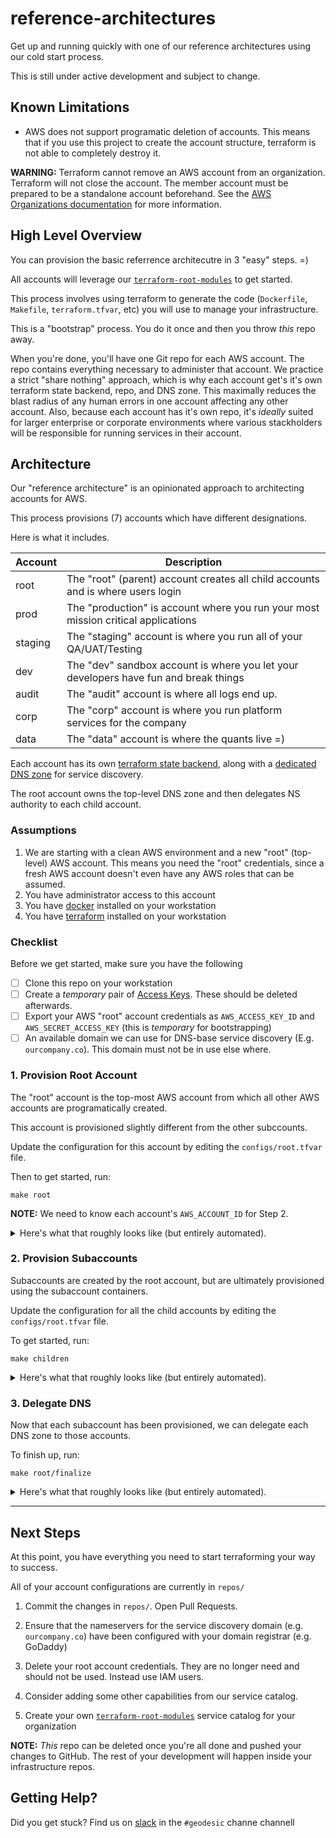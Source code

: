 # reference-architectures

Get up and running quickly with one of our reference architectures using our cold start process. 

This is still under active development and subject to change. 

## Known Limitations

* AWS does not support programatic deletion of accounts. This means that if you use this project to create the account structure, terraform is not able to completely destroy it.

__WARNING:__ Terraform cannot remove an AWS account from an organization. Terraform will not close the account. The member account must be prepared to be a standalone account beforehand. See the [AWS Organizations documentation](https://docs.aws.amazon.com/organizations/latest/userguide/orgs_manage_accounts_remove.html) for more information.

## High Level Overview

You can provision the basic referrence architecutre in 3 "easy" steps. =)

All accounts will leverage our [`terraform-root-modules`](https://github.com/cloudposse/terraform-root-modules/) to get started.

This process involves using terraform to generate the code (`Dockerfile`, `Makefile`, `terraform.tfvar`, etc) you will use to manage your infrastructure. 

This is a "bootstrap" process. You do it once and then you throw *this* repo away.

When you're done, you'll have one Git repo for each AWS account. The repo contains everything necessary to administer that account. We practice a strict "share nothing" approach, which is why each account get's it's own terraform state backend, repo, and DNS zone. This maximally reduces the blast radius of any human errors in one account affecting any other account. Also, because each account has it's own repo, it's *ideally* suited for larger enterprise or corporate environments where various stackholders will be responsible for running services in their account.

## Architecture

Our "reference architecture" is an opinionated approach to architecting accounts for AWS. 

This process provisions (7) accounts which have different designations. 

Here is what it includes.

| Account | Description                                                                          |
|---------|--------------------------------------------------------------------------------------|
| root    | The "root" (parent) account creates all child accounts and is where users login      |
| prod    | The "production" is account where you run your most mission critical applications    |
| staging | The "staging" account is where you run all of your QA/UAT/Testing                    |
| dev     | The "dev" sandbox account is where you let your developers have fun and break things |
| audit   | The "audit" account is where all logs end up.                                        |
| corp    | The "corp" account is where you run platform services for the company                |
| data    | The "data" account is where the quants live =)                                       |

Each account has its own [terraform state backend](https://github.com/cloudposse/terraform-aws-tfstate-backend), along with a [dedicated DNS zone](https://www.terraform.io/docs/providers/aws/r/route53_zone.html) for service discovery.

The root account owns the top-level DNS zone and then delegates NS authority to each child account.

### Assumptions

1. We are starting with a clean AWS environment and a new "root" (top-level) AWS account. This means you need the "root" credentials, since a fresh AWS account doesn't even have any AWS roles that can be assumed.
2. You have administrator access to this account
3. You have [docker](https://docs.cloudposse.com/tools/docker/) installed on your workstation
4. You have [terraform](https://www.terraform.io/downloads.html) installed on your workstation


### Checklist

Before we get started, make sure you have the following

- [ ] Clone this repo on your workstation
- [ ] Create a *temporary* pair of [Access Keys](https://console.aws.amazon.com/iam/home#/security_credential). These should be deleted afterwards.
- [ ] Export your AWS "root" account credentials as `AWS_ACCESS_KEY_ID` and `AWS_SECRET_ACCESS_KEY` (this is *temporary* for bootstrapping)
- [ ] An available domain we can use for DNS-base service discovery (E.g. `ourcompany.co`). This domain must not be in use else where.

### 1. Provision Root Account

The "root" account is the top-most AWS account from which all other AWS accounts are programatically created.

This account is provisioned slightly different from the other subccounts.

Update the configuration for this account by editing the `configs/root.tfvar` file.

Then to get started, run:

```
make root
```

__NOTE:__ We need to know each account's `AWS_ACCOUNT_ID` for Step 2.

<details>
  <summary>Here's what that roughly looks like (but entirely automated). </summary>

1. Create a new account git repo
2. Render templates into the repo (including `Dockerfile`)
3. Build a docker image
4. Run the docker image and start provisioning resources including the Terraform state backend and child accounts
5. Write a list of child account IDs so we can use them in the next phase

</details>

### 2. Provision Subaccounts

Subaccounts are created by the root account, but are ultimately provisioned using the subaccount containers.

Update the configuration for all the child accounts by editing the `configs/root.tfvar` file.

To get started, run: 

```
make children
```

<details>

<summary>Here's what that roughly looks like (but entirely automated).</summary>

For each child account:

1. Create a new account git repo
2. Render the templates for a `child` account into the repo directory (include `Dockerfile`). Obtain the account ID from the previous phase.
3. Build a docker image
4. Run the docker image and start provisioning the child account's Terraform state bucket, DNS zone, cloudtrail logs, 

</details>

### 3. Delegate DNS

Now that each subaccount has been provisioned, we can delegate each DNS zone to those accounts.

To finish up, run:

```
make root/finalize
```


<details>
<summary>Here's what that roughly looks like (but entirely automated).</summary>

1. Rerun the docker image from phase (1)
2. Update DNS so that it delegates DNS zones to the child accounts
3. Create the IAM groups to permit access to child accounts

</details>

---

## Next Steps

At this point, you have everything you need to start terraforming your way to success.

All of your account configurations are currently in `repos/`

1. Commit the changes in `repos/`. Open Pull Requests.

2. Ensure that the nameservers for the service discovery domain (e.g. `ourcompany.co`) have been configured with your domain registrar (e.g. GoDaddy)

3. Delete your root account credentials. They are no longer need and should not be used. Instead use IAM users.

4. Consider adding some other capabilities from our service catalog.

5. Create your own [`terraform-root-modules`](https://github.com/cloudposse/terraform-root-modules) service catalog for your organization

__NOTE:__ *This* repo can be deleted once you're all done and pushed your changes to GitHub. The rest of your development will happen inside your infrastructure repos.

## Getting Help?

Did you get stuck? Find us on [slack](https://sweetops.cloudposse.com) in the `#geodesic` channe channell
